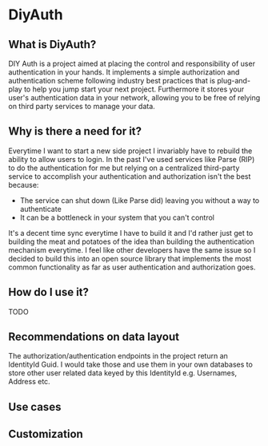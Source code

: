 # DiyAuth
## What is DiyAuth?
DIY Auth is a project aimed at placing the control and responsibility of user authentication in your hands. It implements a simple authorization and authentication scheme following industry best practices that is plug-and-play to help you jump start your next project. Furthermore it stores your user's authentication data in your network, allowing you to be free of relying on third party services to manage your data. 

## Why is there a need for it?
Everytime I want to start a new side project I invariably have to rebuild the ability to allow users to login. In the past I've used services like Parse (RIP) to do the authentication for me but relying on a centralized third-party service to accomplish your authentication and authorization isn't the best because:

- The service can shut down (Like Parse did) leaving you without a way to authenticate
- It can be a bottleneck in your system that you can't control

It's a decent time sync everytime I have to build it and I'd rather just get to building the meat and potatoes of the idea than building the authentication mechanism everytime. I feel like other developers have the same issue so I decided to build this into an open source library that implements the most common functionality as far as user authentication and authorization goes. 

## How do I use it?
TODO

## Recommendations on data layout
The authorization/authentication endpoints in the project return an IdentityId Guid. I would take those and use them in your own databases to store other user related data keyed by this IdentityId e.g. Usernames, Address etc. 

## Use cases 


## Customization
